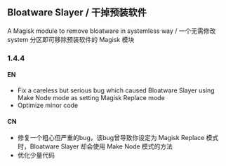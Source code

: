 ## Bloatware Slayer / 干掉预装软件
A Magisk module to remove bloatware in systemless way / 一个无需修改 system 分区即可移除预装软件的 Magisk 模块

### 1.4.4

#### EN

- Fix a careless but serious bug which caused Bloatware Slayer using Make Node mode as setting Magisk Replace mode
- Optimize minor code

#### CN

- 修复一个粗心但严重的bug，该bug曾导致你设定为 Magisk Replace 模式时，Bloatware Slayer 却会使用 Make Node 模式的方法
- 优化少量代码